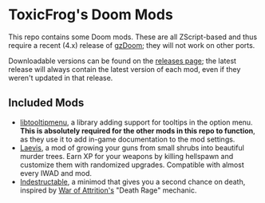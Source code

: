 # ToxicFrog's Doom Mods

This repo contains some Doom mods. These are all ZScript-based and thus require a recent (4.x) release of [gzDoom](https://zdoom.org/downloads); they will not work on other ports.

Downloadable versions can be found on the [releases page](https://github.com/ToxicFrog/laevis/releases); the latest release will always contain the latest version of each mod, even if they weren't updated in that release.

## Included Mods

- [libtooltipmenu](libtooltipmenu/), a library adding support for tooltips in the option menu. **This is absolutely required for the other mods in this repo to function**, as they use it to add in-game documentation to the mod settings.
- [Laevis](laevis/), a mod of growing your guns from small shrubs into beautiful murder trees. Earn XP for your weapons by killing hellspawn and customize them with randomized upgrades. Compatible with almost every IWAD and mod.
- [Indestructable](indestructable/), a minimod that gives you a second chance on death, inspired by [War of Attrition's](https://fissile.duke4.net/fissile_attrition.html) "Death Rage" mechanic.
